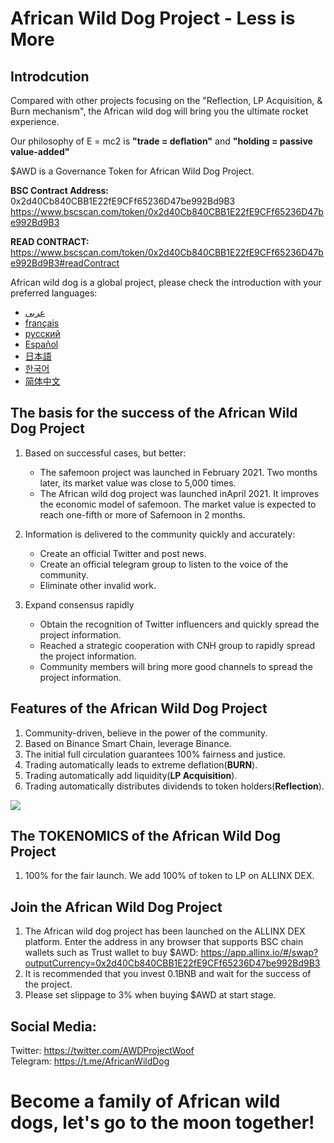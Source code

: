 # African Wild Dog Project - Less is More

## Introdcution

Compared with other projects focusing on the "Reflection, LP Acquisition, & Burn mechanism", the African wild dog will bring you the ultimate rocket experience.  

Our philosophy of E = mc2 is **"trade = deflation"** and **"holding = passive value-added"**

$AWD is a Governance Token for African Wild Dog Project.  

**BSC Contract Address:** 0x2d40Cb840CBB1E22fE9CFf65236D47be992Bd9B3 https://www.bscscan.com/token/0x2d40Cb840CBB1E22fE9CFf65236D47be992Bd9B3   

**READ CONTRACT:** https://www.bscscan.com/token/0x2d40Cb840CBB1E22fE9CFf65236D47be992Bd9B3#readContract   

African wild dog is a global project, please check the introduction with your preferred languages:   
* [عربى ](https://github.com/AfricanWildDog/AfricanWildDog/wiki/%D9%85%D8%B4%D8%B1%D9%88%D8%B9-%D8%A7%D9%84%D9%83%D9%84%D8%A7%D8%A8-%D8%A7%D9%84%D8%A8%D8%B1%D9%8A%D8%A9-%D8%A7%D9%84%D8%A3%D9%81%D8%B1%D9%8A%D9%82%D9%8A%D8%A9---%D8%A7%D9%84%D8%A3%D9%82%D9%84-%D9%87%D9%88-%D8%A3%D9%83%D8%AB%D8%B1)
* [français](https://github.com/AfricanWildDog/AfricanWildDog/wiki/African-Wild-Dog-Project---Moins-c'est-plus)
* [русский](https://github.com/AfricanWildDog/AfricanWildDog/wiki/%D0%9F%D1%80%D0%BE%D0%B5%D0%BA%D1%82-%22%D0%90%D1%84%D1%80%D0%B8%D0%BA%D0%B0%D0%BD%D1%81%D0%BA%D0%B0%D1%8F-%D0%B4%D0%B8%D0%BA%D0%B0%D1%8F-%D1%81%D0%BE%D0%B1%D0%B0%D0%BA%D0%B0%22---%D0%BC%D0%B5%D0%BD%D1%8C%D1%88%D0%B5-%D0%B7%D0%BD%D0%B0%D1%87%D0%B8%D1%82-%D0%B1%D0%BE%D0%BB%D1%8C%D1%88%D0%B5)
* [Español](https://github.com/AfricanWildDog/AfricanWildDog/wiki/Proyecto-de-perros-salvajes-africanos:-menos-es-m%C3%A1s)
* [日本語](https://github.com/AfricanWildDog/AfricanWildDog/wiki/%E3%83%AA%E3%82%AB%E3%82%AA%E3%83%B3%E3%83%97%E3%83%AD%E3%82%B8%E3%82%A7%E3%82%AF%E3%83%88-%E5%B0%91%E3%81%AA%E3%81%84%E3%81%BB%E3%81%A9%E5%A4%9A%E3%81%84)
* [한국어](https://github.com/AfricanWildDog/AfricanWildDog/wiki/%EC%95%84%ED%94%84%EB%A6%AC%EC%B9%B4-%EC%95%BC%EC%83%9D-%EA%B2%AC-%ED%94%84%EB%A1%9C%EC%A0%9D%ED%8A%B8-%EC%A0%81%EC%9D%84%EC%88%98%EB%A1%9D-%EC%A2%8B%EB%8B%A4)
* [简体中文](https://github.com/AfricanWildDog/AfricanWildDog/wiki/%E9%9D%9E%E6%B4%B2%E9%87%8E%E7%8B%97%E9%A1%B9%E7%9B%AE---%E5%B0%91%E5%8D%B3%E6%98%AF%E5%A4%9A%EF%BC%88Less-is-More%EF%BC%89)


## The basis for the success of the African Wild Dog Project

1. Based on successful cases, but better:
    * The safemoon project was launched in February 2021. Two months later, its market value was close to 5,000 times.
    * The African wild dog project was launched inApril 2021. It improves the economic model of safemoon. The market value is expected to reach one-fifth or more of Safemoon in 2 months.

2. Information is delivered to the community quickly and accurately:
    * Create an official Twitter and post news.
    * Create an official telegram group to listen to the voice of the community.
    * Eliminate other invalid work. 

3. Expand consensus rapidly
    * Obtain the recognition of Twitter influencers and quickly spread the project information.
    * Reached a strategic cooperation with CNH group to rapidly spread the  project information.
    * Community members will bring more good channels to spread the  project information.  

## Features of the African Wild Dog Project

1. Community-driven, believe in the power of the community.  
2. Based on Binance Smart Chain, leverage Binance.  
3. The initial full circulation guarantees 100% fairness and justice.  
4. Trading automatically leads to extreme deflation(**BURN**).   
5. Trading automatically add liquidity(**LP Acquisition**).  
6. Trading automatically distributes dividends to token holders(**Reflection**).  

![](https://cdn.discordapp.com/attachments/815933297846779914/835075250571968532/M19872_so4uekOCCRfIvijksMFlGIMrVMBIu5XedvJMzZ6hNUE5493XUZcv2.jpg)

## The TOKENOMICS of the African Wild Dog Project

1.	100% for the fair launch. We add 100% of token to LP on ALLINX DEX.

## Join the African Wild Dog Project

1. The African wild dog project has been launched on the ALLINX DEX platform. Enter the address in any browser that supports BSC chain wallets such as Trust wallet to buy $AWD: https://app.allinx.io/#/swap?outputCurrency=0x2d40Cb840CBB1E22fE9CFf65236D47be992Bd9B3
2. It is recommended that you invest 0.1BNB and wait for the success of the project.
3. Please set slippage to 3% when buying $AWD at start stage.

## Social Media:
Twitter: https://twitter.com/AWDProjectWoof  
Telegram: https://t.me/AfricanWildDog  



# Become a family of African wild dogs, let's go to the moon together!


